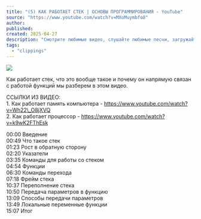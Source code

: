 ```yaml
---
title: "(5) КАК РАБОТАЕТ СТЕК | ОСНОВЫ ПРОГРАММИРОВАНИЯ - YouTube"
source: "https://www.youtube.com/watch?v=MXoMuymbfo8"
author:
published:
created: 2025-04-27
description: "Смотрите любимые видео, слушайте любимые песни, загружайте собственные ролики и делитесь ими с друзьями, близкими и целым миром."
tags:
  - "clippings"
---
```

![](https://www.youtube.com/watch?v=MXoMuymbfo8)  

Как работает стек, что это вообще такое и почему он напрямую связан с работой функций мы разберем в этом видео.  
  
ССЫЛКИ ИЗ ВИДЕО:  
1\. Как работает память компьютера - https://www.youtube.com/watch?v=Wh22\_O8jXVQ  
2\. Как работает процессор - https://www.youtube.com/watch?v=k9wK2FThEsk 
  
  
00:00 Введение  
00:49 Что такое стек  
01:23 Рост в обратную сторону  
02:20 Указатели  
03:35 Команды для работы со стеком  
04:54 Функции  
06:30 Команды перехода  
07:18 Фрейм стека  
10:37 Переполнение стека  
10:50 Передача параметров в функцию  
13:09 Способы передачи параметров  
13:49 Локальные переменные функции  
15:07 Итог